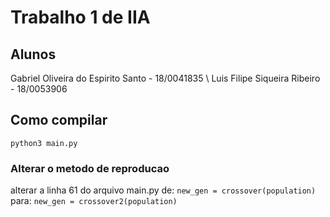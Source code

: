 # Trabalho 1 de IIA
## Alunos
Gabriel Oliveira do Espirito Santo - 18/0041835 \\
Luis Filipe Siqueira Ribeiro - 18/0053906

## Como compilar
```python3 main.py```

### Alterar o metodo de reproducao
alterar a linha 61 do arquivo main.py de:
```new_gen = crossover(population)```
para: 
```new_gen = crossover2(population)```